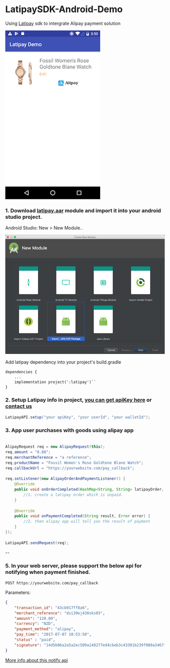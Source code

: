 # LatipaySDK-Android-Demo

Using [Latipay](http://www.latipay.net) sdk to intergrate Alipay payment solution

![](screenshot/home.png?a)

### 1. Download [latipay.aar](https://github.com/Latipay/LatipaySDK-Android-Demo/blob/master/latipay/latipay.aar) module and import it into your android studio project. 

Android Studio: New > New Module..

![](screenshot/framework.png)


Add latipay dependency into your project's build.gradle

```
dependencies {
	...
	implementation project(':latipay')``
}
```

### 2. Setup Latipay info in project, [you can get apiKey here](https://merchant.latipay.co.nz/user/regist.action) or [contact us](http://www.latipay.net/contact/)

```java
LatipayAPI.setup("your apiKey", "your userId", "your walletId");

```

### 3. App user purchases with goods using alipay app

```java

AlipayRequest req = new AlipayRequest(this);
req.amount = "8.88";
req.merchantReference = "a reference";
req.productName = "Fossil Women's Rose Goldtone Blane Watch";
req.callbackUrl = "https://yourwebsite.com/pay_callback";

req.setListener(new AlipayOrderAndPaymentListener() {
    @Override
    public void onOrderCompleted(HashMap<String, String> latipayOrder, Error error) {
        //1. create a latipay order which is unpaid.
    }
    
    @Override
    public void onPaymentCompleted(String result, Error error) {
        //2. then alipay app will tell you the result of payment
    }
});
	
LatipayAPI.sendRequest(req);
```

--

### 5. In your web server, please support the below api for notifying when payment finished.

```
POST https://yourwebsite.com/pay_callback
```

Parameters:

```json
{
	"transaction_id": "43cb917ff8a6",
	"merchant_reference": "dsi39ej430sks03",
	"amount": "120.00",
	"currency": "NZD",
	"payment_method": "alipay",
	"pay_time": "2017-07-07 10:53:50",
	"status" : "paid",
	"signature": "14d5b06a2a5a2ec509a148277ed4cbeb3c43301b239f080a3467ff0aba4070e3",
}
```

[More info about this notify api](http://doc.latipay.net/v2/latipay-hosted-online.html#Payment-Result-Asynchronous-Notification)


